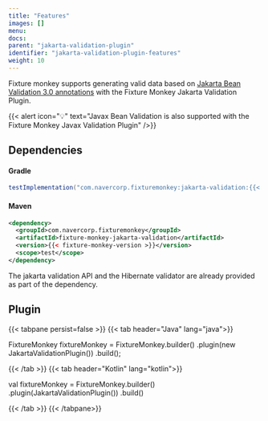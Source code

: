 ```yaml
---
title: "Features"
images: []
menu:
docs:
parent: "jakarta-validation-plugin"
identifier: "jakarta-validation-plugin-features"
weight: 10
---
```


Fixture monkey supports generating valid data based on [Jakarta Bean Validation 3.0 annotations](https://beanvalidation.org/) with the Fixture Monkey Jakarta Validation Plugin.

{{< alert icon="💡" text="Javax Bean Validation is also supported with the Fixture Monkey Javax Validation Plugin" />}}

## Dependencies
#### Gradle
```groovy
testImplementation("com.navercorp.fixturemonkey:jakarta-validation:{{< fixture-monkey-version >}}")
```

#### Maven
```xml
<dependency>
  <groupId>com.navercorp.fixturemonkey</groupId>
  <artifactId>fixture-monkey-jakarta-validation</artifactId>
  <version>{{< fixture-monkey-version >}}</version>
  <scope>test</scope>
</dependency>
```

The jakarta validation API and the Hibernate validator are already provided as part of the dependency.

## Plugin
{{< tabpane persist=false >}}
{{< tab header="Java" lang="java">}}

FixtureMonkey fixtureMonkey = FixtureMonkey.builder()
    .plugin(new JakartaValidationPlugin())
    .build();

{{< /tab >}}
{{< tab header="Kotlin" lang="kotlin">}}

val fixtureMonkey = FixtureMonkey.builder()
    .plugin(JakartaValidationPlugin())
    .build()

{{< /tab >}}
{{< /tabpane>}}
